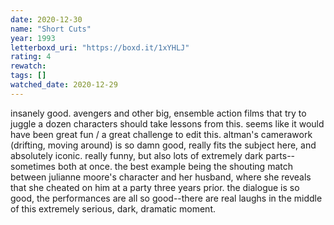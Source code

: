 ```yaml
---
date: 2020-12-30
name: "Short Cuts"
year: 1993
letterboxd_uri: "https://boxd.it/1xYHLJ"
rating: 4
rewatch: 
tags: []
watched_date: 2020-12-29
---
```


insanely good. avengers and other big, ensemble action films that try to juggle a dozen characters should take lessons from this. seems like it would have been great fun / a great challenge to edit this. altman's camerawork (drifting, moving around) is so damn good, really fits the subject here, and absolutely iconic. really funny, but also lots of extremely dark parts--sometimes both at once. the best example being the shouting match between julianne moore's character and her husband, where she reveals that she cheated on him at a party three years prior. the dialogue is so good, the performances are all so good--there are real laughs in the middle of this extremely serious, dark, dramatic moment.
